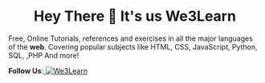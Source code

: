 <h1 align="center">Hey There 👋 It's us <b>We3Learn</b></h1>
Free, Online Tutorials, references and exercises in all the major languages of the <b>web</b>. Covering popular subjects like HTML, CSS, JavaScript, Python, SQL, ,PHP And more!
<p align="left">
  <b>Follow Us</b>:<a href="https://twitter.com/We3Learn" target="_blank">
  <img src="https://img.shields.io/twitter/follow/We3Learn" target="_blank" alt="We3Learn" />
</a></p>
<p align="left">
</p>
